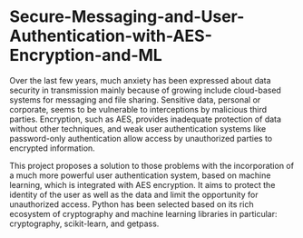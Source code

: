 # Secure-Messaging-and-User-Authentication-with-AES-Encryption-and-ML

Over the last few years, much anxiety has been expressed about data security in transmission mainly because of growing include cloud-based systems for messaging and file sharing. Sensitive data, personal or corporate, seems to be vulnerable to interceptions by malicious third parties. Encryption, such as AES, provides inadequate protection of data without other techniques, and weak user authentication systems like password-only authentication allow access by unauthorized parties to encrypted information.

This project proposes a solution to those problems with the incorporation of a much more powerful user authentication system, based on machine learning, which is integrated with AES encryption. It aims to protect the identity of the user as well as the data and limit the opportunity for unauthorized access. Python has been selected based on its rich ecosystem of cryptography and machine learning libraries in particular: cryptography, scikit-learn, and getpass.
